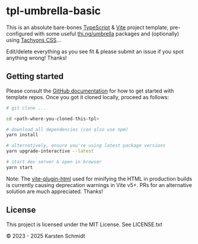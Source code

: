 # tpl-umbrella-basic

This is an absolute bare-bones [TypeScript](https://www.typescriptlang.org/) &
[Vite](https://vitejs.dev/) project template, pre-configured with some useful
[thi.ng/umbrella](https://github.com/thi-ng/umbrella/) packages and (optionally) using
[Tachyons CSS](https://tachyons.io/)...

Edit/delete everything as you see fit & please submit an issue if you spot
anything wrong! Thanks!

## Getting started

Please consult the [GitHub
documentation](https://docs.github.com/en/repositories/creating-and-managing-repositories/creating-a-repository-from-a-template)
for how to get started with template repos. Once you got it cloned locally,
proceed as follows:

```bash
# git clone ...

cd <path-where-you-cloned-this-tpl>

# download all dependencies (can also use npm)
yarn install

# alternatively, ensure you're using latest package versions
yarn upgrade-interactive --latest

# start dev server & open in browser
yarn start
```

Note: The [vite-plugin-html](https://github.com/vbenjs/vite-plugin-html) used
for minifying the HTML in production builds is currently causing deprecation
warnings in Vite v5+. PRs for an alternative solution are much appreciated.
Thanks!

## License

This project is licensed under the MIT License. See LICENSE.txt

&copy; 2023 - 2025 Karsten Schmidt
